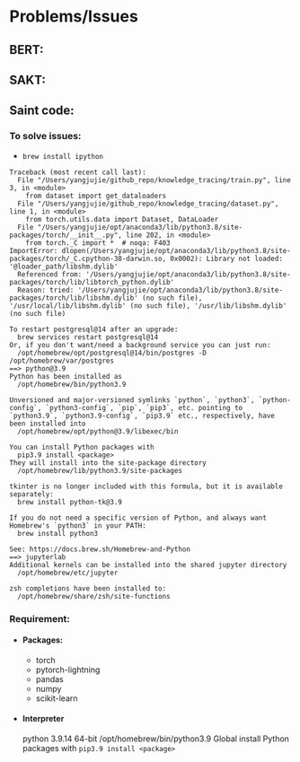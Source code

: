 # Problems/Issues
## BERT:

## SAKT:

## Saint code:
### To solve issues:
- ```brew install ipython```
```
Traceback (most recent call last):
  File "/Users/yangjujie/github_repo/knowledge_tracing/train.py", line 3, in <module>
    from dataset import get_dataloaders
  File "/Users/yangjujie/github_repo/knowledge_tracing/dataset.py", line 1, in <module>
    from torch.utils.data import Dataset, DataLoader
  File "/Users/yangjujie/opt/anaconda3/lib/python3.8/site-packages/torch/__init__.py", line 202, in <module>
    from torch._C import *  # noqa: F403
ImportError: dlopen(/Users/yangjujie/opt/anaconda3/lib/python3.8/site-packages/torch/_C.cpython-38-darwin.so, 0x0002): Library not loaded: '@loader_path/libshm.dylib'
  Referenced from: '/Users/yangjujie/opt/anaconda3/lib/python3.8/site-packages/torch/lib/libtorch_python.dylib'
  Reason: tried: '/Users/yangjujie/opt/anaconda3/lib/python3.8/site-packages/torch/lib/libshm.dylib' (no such file), '/usr/local/lib/libshm.dylib' (no such file), '/usr/lib/libshm.dylib' (no such file)
  ```

```
To restart postgresql@14 after an upgrade:
  brew services restart postgresql@14
Or, if you don't want/need a background service you can just run:
  /opt/homebrew/opt/postgresql@14/bin/postgres -D /opt/homebrew/var/postgres
==> python@3.9
Python has been installed as
  /opt/homebrew/bin/python3.9

Unversioned and major-versioned symlinks `python`, `python3`, `python-config`, `python3-config`, `pip`, `pip3`, etc. pointing to
`python3.9`, `python3.9-config`, `pip3.9` etc., respectively, have been installed into
  /opt/homebrew/opt/python@3.9/libexec/bin

You can install Python packages with
  pip3.9 install <package>
They will install into the site-package directory
  /opt/homebrew/lib/python3.9/site-packages

tkinter is no longer included with this formula, but it is available separately:
  brew install python-tk@3.9

If you do not need a specific version of Python, and always want Homebrew's `python3` in your PATH:
  brew install python3

See: https://docs.brew.sh/Homebrew-and-Python
==> jupyterlab
Additional kernels can be installed into the shared jupyter directory
  /opt/homebrew/etc/jupyter

zsh completions have been installed to:
  /opt/homebrew/share/zsh/site-functions
```

### Requirement:
- #### Packages:
    - torch
    - pytorch-lightning
    - pandas
    - numpy
    - scikit-learn

- #### Interpreter
    python 3.9.14 64-bit /opt/homebrew/bin/python3.9 Global
    install Python packages with ```pip3.9 install <package>```
